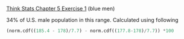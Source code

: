 [Think Stats Chapter 5 Exercise 1](http://greenteapress.com/thinkstats2/html/thinkstats2006.html#toc50) (blue men)

34% of U.S. male population in this range. Calculated using following

```python
(norm.cdf((185.4 - 178)/7.7) - norm.cdf((177.8-178)/7.7)) *100
```
